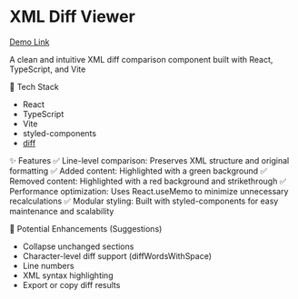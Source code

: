 # XML Diff Viewer

[Demo Link](https://codewjoy.github.io/xml-diff/)

A clean and intuitive XML diff comparison component built with React, TypeScript, and Vite

🔧 Tech Stack

- React
- TypeScript
- Vite
- styled-components
- [diff](https://www.npmjs.com/package/diff)

✨ Features
✅ Line-level comparison: Preserves XML structure and original formatting
✅ Added content: Highlighted with a green background
✅ Removed content: Highlighted with a red background and strikethrough
✅ Performance optimization: Uses React.useMemo to minimize unnecessary recalculations
✅ Modular styling: Built with styled-components for easy maintenance and scalability

🔮 Potential Enhancements (Suggestions)

- Collapse unchanged sections
- Character-level diff support (diffWordsWithSpace)
- Line numbers
- XML syntax highlighting
- Export or copy diff results
